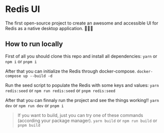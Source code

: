 # Redis UI
The first open-source project to create an awesome and accessible UI for Redis as a native desktop application. 🚀✨🦄


## How to run locally

First of all you should clone this repo and install all dependencies:
`yarn` or `npm i` or  `pnpm i`

After that you can initialize the Redis through docker-compose.
`docker-compose up --build -d`

Run the seed script to populate the Redis with some keys and values:
`yarn redis:seed` or `npm run redis:seed` or `pnpm redis:seed`

After that you can finnaly run the project and see the things working!!
`yarn dev` or `npm run dev` or `pnpm i`


> If you want to build, just you can try one of these commands (according your package manager).
> `yarn build` or `npm run build` or `pnpm build`
